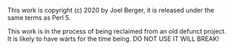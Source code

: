 This work is copyright (c) 2020 by Joel Berger, it is released under the same terms as Perl 5.

This work is in the process of being reclaimed from an old defunct project. It is likely to have warts for the time being. DO NOT USE IT WILL BREAK!
